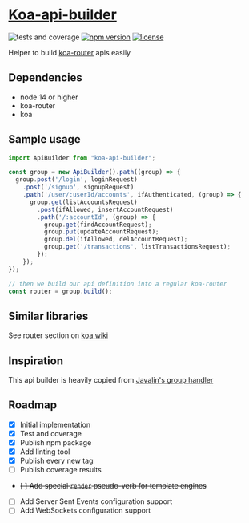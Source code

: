 # [Koa-api-builder](https://github.com/sombriks/koa-api-builder)

![tests and coverage](https://github.com/sombriks/koa-api-builder/actions/workflows/node.js.yml/badge.svg)
[![npm version](https://img.shields.io/npm/v/koa-api-builder?style=plastic)](https://www.npmjs.com/package/koa-api-builder)
[![license](https://img.shields.io/github/license/sombriks/koa-api-builder.svg)](LICENSE)

Helper to build [koa-router](https://github.com/koajs/router) apis easily

## Dependencies

- node 14 or higher
- koa-router
- koa

## Sample usage

```javascript
import ApiBuilder from "koa-api-builder";

const group = new ApiBuilder().path((group) => {
  group.post('/login', loginRequest)
    .post('/signup', signupRequest)
    .path('/user/:userId/accounts', ifAuthenticated, (group) => {
      group.get(listAccountsRequest)
        .post(ifAllowed, insertAccountRequest)
        .path('/:accountId', (group) => {
          group.get(findAccountRequest);
          group.put(updateAccountRequest);
          group.del(ifAllowed, delAccountRequest);
          group.get('/transactions', listTransactionsRequest);
        });
    });
});

// then we build our api definition into a regular koa-router
const router = group.build();
```

## Similar libraries

See router section on [koa wiki](https://github.com/koajs/koa/wiki#routing-and-mounting)

## Inspiration

This api builder is heavily copied from [Javalin's group handler](https://javalin.io/documentation#handler-groups)

## Roadmap

- [X] Initial implementation
- [X] Test and coverage
- [X] Publish npm package
- [X] Add linting tool
- [X] Publish every new tag
- [ ] Publish coverage results
- ~~[ ] Add special `render` pseudo-verb for template engines~~
- [ ] Add Server Sent Events configuration support
- [ ] Add WebSockets configuration support
